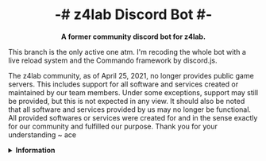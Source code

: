 <p align="center">
    <h1 align="center">-# z4lab Discord Bot #-</h1>
    <strong>
         <p align="center">
              A former community discord bot for z4lab.
         </p>
    </strong>
</p>

This branch is the only active one atm. I'm recoding the whole bot with a live reload system and the Commando framework by discord.js.

The z4lab community, as of April 25, 2021, no longer provides public game servers. This includes support for all software and services created or maintained by our team members. Under some exceptions, support may still be provided, but this is not expected in any view. It should also be noted that all software and services provided by us may no longer be functional. All provided softwares or services were created for and in the sense exactly for our community and fulfilled our purpose. 
Thank you for your understanding ~ ace 

<details>
    <summary><b>Information</b></summary>
    
## features
-   add new user to specific role
-   provide surf timer information (player ranks, map times and much more)
-   provide arena stats (rankme kento)
-   provide game server information (csgo at the moment)
-   provide users (specific role) to whitelist themself on whitelisted servers
-   some cool gimmicks like `.unixend`

## install
-   install forever with `npm install pm2 -g`
-   clone the project to your desired location
-   rename `example-bot.json` to `bot.json` and enter your details
-   rename `example-dbs.json`to `dbs.json` and enter your details
-   rename `example-servers.json`to `servers.json` and enter your details
-   rename `example-channels.json`to `channels.json` and enter your details
-   rename `example-whitelist.json`to `whitelist.json` and enter your details
-   rename `example-alias.json`to `alias.json` and enter your details
-   run `npm install`
-   run `npm db`
    - config files will no longer effect the bot (check "database setup" for more informations)
-   start bot with `pm2 start index.js`

## database setup

<strong>Do not remove any json config file! The bot is still reading from these files!</strong>

Prioritization: 

```php
main.db 	// loaded after bot startup
*.json		// loaded first but gets overwritten by data inside main.db
```

### first use

-   run `npm db`
-   run the bot normally

### merging configs into database

-   run `npm reload`
-   reload or reboot the bot using the commands

### updating database

-   run `npm update`
-   reboot the bot using the reboot command
 

## updating the bot's settings
-   change settings in one of the `.json` files
-   run `npm reload`
-   use `{prefix}reload` in discord

## updating the bot
-   move `update-bot.sh` outside the install directory
-   run chmod +x `update-bot.sh`
-   change the default variables in the file (Line 4, 5, 6 and 7)
-   run the script with `./update-bot.sh`

## branch definitions

```php
master 	// mostly working - used for our public discord server
dev 	// mostly untested changes (maybe not working) - used for our private dev discord server
```

</details>
